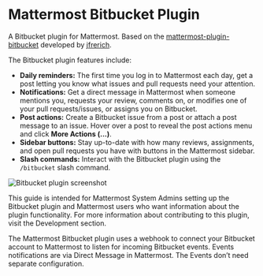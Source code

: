 # Mattermost Bitbucket Plugin

A Bitbucket plugin for Mattermost. Based on the [mattermost-plugin-bitbucket](https://github.com/jfrerich/mattermost-plugin-bitbucket) developed by [jfrerich](https://github.com/jfrerich).

The Bitbucket plugin features include:

* **Daily reminders:** The first time you log in to Mattermost each day, get a post letting you know what issues and pull requests need your attention.
* **Notifications:** Get a direct message in Mattermost when someone mentions you, requests your review, comments on, or modifies one of your pull requests/issues, or assigns you on Bitbucket.
* **Post actions:** Create a Bitbucket issue from a post or attach a post message to an issue. Hover over a post to reveal the post actions menu and click **More Actions (...)**.
* **Sidebar buttons:** Stay up-to-date with how many reviews, assignments, and open pull requests you have with buttons in the Mattermost sidebar.
* **Slash commands:** Interact with the Bitbucket plugin using the `/bitbucket` slash command.

![Bitbucket plugin screenshot](https://user-images.githubusercontent.com/45372453/97643091-114a1500-1a47-11eb-9863-2e0e308706ea.png)

This guide is intended for Mattermost System Admins setting up the Bitbucket plugin and Mattermost users who want information about the plugin functionality. For more information about contributing to this plugin, visit the Development section.

The Mattermost Bitbucket plugin uses a webhook to connect your Bitbucket account to Mattermost to listen for incoming Bitbucket events. Events notifications are via Direct Message in Mattermost. The Events don’t need separate configuration.
